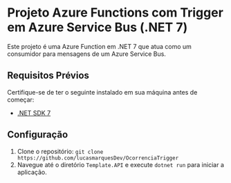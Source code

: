 # Projeto Azure Functions com Trigger em Azure Service Bus (.NET 7)

Este projeto é uma Azure Function em .NET 7 que atua como um consumidor para mensagens de um Azure Service Bus. 

## Requisitos Prévios

Certifique-se de ter o seguinte instalado em sua máquina antes de começar:

- [.NET SDK 7](https://dotnet.microsoft.com/download/dotnet/7.0)

## Configuração

1. Clone o repositório: `git clone https://github.com/lucasmarquesDev/OcorrenciaTrigger`
3. Navegue até o diretório `Template.API` e execute `dotnet run` para iniciar a aplicação.
